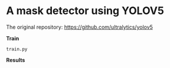 # A mask detector using YOLOV5

The original repository: https://github.com/ultralytics/yolov5

**Train**
```
train.py 
```

**Results**

